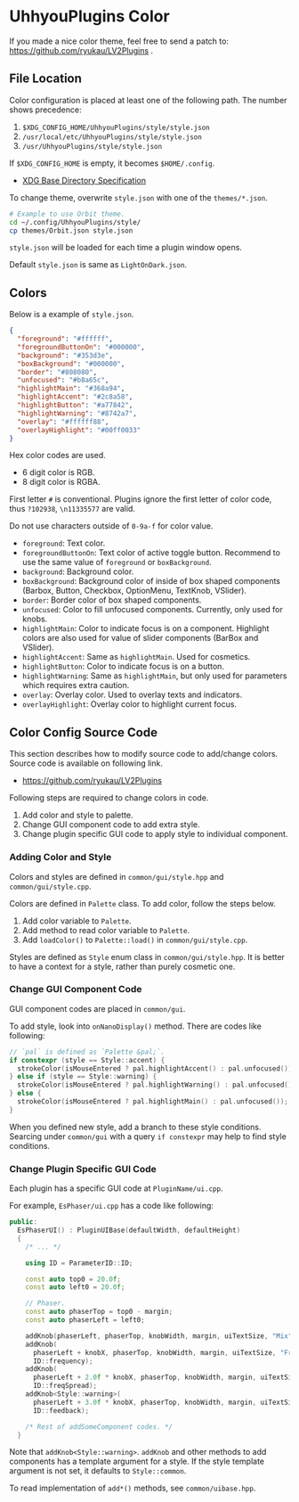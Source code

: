 # UhhyouPlugins Color
If you made a nice color theme, feel free to send a patch to: https://github.com/ryukau/LV2Plugins .

## File Location
Color configuration is placed at least one of the following path. The number shows precedence:

1. `$XDG_CONFIG_HOME/UhhyouPlugins/style/style.json`
2. `/usr/local/etc/UhhyouPlugins/style/style.json`
3. `/usr/UhhyouPlugins/style/style.json`

If `$XDG_CONFIG_HOME` is empty, it becomes `$HOME/.config`.

- [XDG Base Directory Specification](https://specifications.freedesktop.org/basedir-spec/basedir-spec-latest.html)

To change theme, overwrite `style.json` with one of the `themes/*.json`.

```bash
# Example to use Orbit theme.
cd ~/.config/UhhyouPlugins/style/
cp themes/Orbit.json style.json
```

`style.json` will be loaded for each time a plugin window opens.

Default `style.json` is same as `LightOnDark.json`.

## Colors
Below is a example of `style.json`.

```json
{
  "foreground": "#ffffff",
  "foregroundButtonOn": "#000000",
  "background": "#353d3e",
  "boxBackground": "#000000",
  "border": "#808080",
  "unfocused": "#b8a65c",
  "highlightMain": "#368a94",
  "highlightAccent": "#2c8a58",
  "highlightButton": "#a77842",
  "highlightWarning": "#8742a7",
  "overlay": "#ffffff88",
  "overlayHighlight": "#00ff0033"
}
```

Hex color codes are used.

- 6 digit color is RGB.
- 8 digit color is RGBA.

First letter `#` is conventional. Plugins ignore the first letter of color code, thus `?102938`, `\n11335577` are valid.

Do not use characters outside of `0-9a-f` for color value.

- `foreground`: Text color.
- `foregroundButtonOn`: Text color of active toggle button. Recommend to use the same value of `foreground` or `boxBackground`.
- `background`: Background color.
- `boxBackground`: Background color of inside of box shaped components (Barbox, Button, Checkbox, OptionMenu, TextKnob, VSlider).
- `border`: Border color of box shaped components.
- `unfocused`: Color to fill unfocused components. Currently, only used for knobs.
- `highlightMain`: Color to indicate focus is on a component. Highlight colors are also used for value of slider components (BarBox and VSlider).
- `highlightAccent`: Same as `highlightMain`. Used for cosmetics.
- `highlightButton`: Color to indicate focus is on a button.
- `highlightWarning`: Same as `highlightMain`, but only used for parameters which requires extra caution.
- `overlay`: Overlay color. Used to overlay texts and indicators.
- `overlayHighlight`: Overlay color to highlight current focus.

## Color Config Source Code
This section describes how to modify source code to add/change colors. Source code is available on following link.

- https://github.com/ryukau/LV2Plugins

Following steps are required to change colors in code.

1. Add color and style to palette.
2. Change GUI component code to add extra style.
3. Change plugin specific GUI code to apply style to individual component.

### Adding Color and Style
Colors and styles are defined in `common/gui/style.hpp` and `common/gui/style.cpp`.

Colors are defined in `Palette` class. To add color, follow the steps below.

1. Add color variable to `Palette`.
2. Add method to read color variable to `Palette`.
3. Add `loadColor()` to `Palette::load()` in `common/gui/style.cpp`.

Styles are defined as `Style` enum class in `common/gui/style.hpp`. It is better to have a context for a style, rather than purely cosmetic one.

### Change GUI Component Code
GUI component codes are placed in `common/gui`.

To add style, look into `onNanoDisplay()` method. There are codes like following:

```c++
// `pal` is defined as `Palette &pal;`.
if constexpr (style == Style::accent) {
  strokeColor(isMouseEntered ? pal.highlightAccent() : pal.unfocused());
} else if (style == Style::warning) {
  strokeColor(isMouseEntered ? pal.highlightWarning() : pal.unfocused());
} else {
  strokeColor(isMouseEntered ? pal.highlightMain() : pal.unfocused());
}
```

When you defined new style, add a branch to these style conditions. Searcing under `common/gui` with a query `if constexpr` may help to find style conditions.

### Change Plugin Specific GUI Code
Each plugin has a specific GUI code at `PluginName/ui.cpp`.

For example, `EsPhaser/ui.cpp` has a code like following:

```c++
public:
  EsPhaserUI() : PluginUIBase(defaultWidth, defaultHeight)
  {
    /* ... */

    using ID = ParameterID::ID;

    const auto top0 = 20.0f;
    const auto left0 = 20.0f;

    // Phaser.
    const auto phaserTop = top0 - margin;
    const auto phaserLeft = left0;

    addKnob(phaserLeft, phaserTop, knobWidth, margin, uiTextSize, "Mix", ID::mix);
    addKnob(
      phaserLeft + knobX, phaserTop, knobWidth, margin, uiTextSize, "Freq",
      ID::frequency);
    addKnob(
      phaserLeft + 2.0f * knobX, phaserTop, knobWidth, margin, uiTextSize, "Spread",
      ID::freqSpread);
    addKnob<Style::warning>(
      phaserLeft + 3.0f * knobX, phaserTop, knobWidth, margin, uiTextSize, "Feedback",
      ID::feedback);

    /* Rest of addSomeComponent codes. */
  }
```

Note that `addKnob<Style::warning>`. `addKnob` and other methods to add components has a template argument for a style. If the style template argument is not set, it defaults to `Style::common`.

To read implementation of `add*()` methods, see `common/uibase.hpp`.
